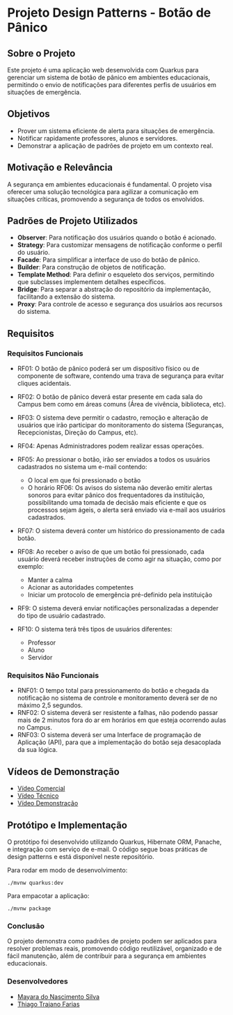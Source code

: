 # Projeto Design Patterns - Botão de Pânico

## Sobre o Projeto

Este projeto é uma aplicação web desenvolvida com Quarkus para gerenciar um sistema de botão de pânico em ambientes educacionais, permitindo o envio de notificações para diferentes perfis de usuários em situações de emergência.

## Objetivos

- Prover um sistema eficiente de alerta para situações de emergência.
- Notificar rapidamente professores, alunos e servidores.
- Demonstrar a aplicação de padrões de projeto em um contexto real.

## Motivação e Relevância

A segurança em ambientes educacionais é fundamental. O projeto visa oferecer uma solução tecnológica para agilizar a comunicação em situações críticas, promovendo a segurança de todos os envolvidos.

## Padrões de Projeto Utilizados

- **Observer**: Para notificação dos usuários quando o botão é acionado.
- **Strategy**: Para customizar mensagens de notificação conforme o perfil do usuário.
- **Facade**: Para simplificar a interface de uso do botão de pânico.
- **Builder**: Para construção de objetos de notificação.
- **Template Method**: Para definir o esqueleto dos serviços, permitindo que subclasses implementem detalhes específicos.
- **Bridge**: Para separar a abstração do repositório da implementação, facilitando a extensão do sistema.
- **Proxy**: Para controle de acesso e segurança dos usuários aos recursos do sistema.

## Requisitos

### Requisitos Funcionais

- RF01: O botão de pânico poderá ser um dispositivo físico ou de componente de software, contendo uma trava de segurança para evitar cliques acidentais. 
- RF02: O botão de pânico deverá estar presente em cada sala do Campus bem como em áreas comuns (Área de vivência, biblioteca, etc). 
- RF03: O sistema deve permitir o cadastro, remoção e alteração de usuários que irão participar do monitoramento do sistema (Seguranças, Recepcionistas, Direção do Campus, etc). 
- RF04: Apenas Administradores podem realizar essas operações. 
- RF05: Ao pressionar o botão, irão ser enviados a todos os usuários cadastrados no sistema um e-mail contendo:
  - O local em que foi pressionado o botão
  - O horário
    RF06: Os avisos do sistema não deverão emitir alertas sonoros para evitar pânico dos frequentadores da instituição, possibilitando uma tomada de decisão mais eficiente e que os processos sejam ágeis, o alerta será enviado via e-mail aos usuários cadastrados.

- RF07: O sistema deverá conter um histórico do pressionamento de cada botão.
- RF08: Ao receber o aviso de que um botão foi pressionado, cada usuário deverá receber instruções de como agir na situação, como por exemplo:
  - Manter a calma
  - Acionar as autoridades competentes
  - Iniciar um protocolo de emergência pré-definido pela instituição
- RF9: O sistema deverá enviar notificações personalizadas a depender do tipo de usuário cadastrado.
- RF10: O sistema terá três tipos de usuários diferentes:
  - Professor
  - Aluno
  - Servidor

### Requisitos Não Funcionais

- RNF01: O tempo total para pressionamento do botão e chegada da notificação no sistema de controle  e monitoramento deverá ser de no máximo 2,5 segundos.
- RNF02: O sistema deverá ser resistente a falhas, não podendo passar mais de 2 minutos fora do ar em horários em que esteja ocorrendo aulas no Campus.
- RNF03: O sistema deverá ser uma Interface de programação de Aplicação (API), para que a implementação do botão seja desacoplada da sua lógica.


## Vídeos de Demonstração

- [Vídeo Comercial](https://www.youtube.com/watch?v=QWZnEV-aiRI)
- [Vídeo Técnico](https://www.youtube.com/watch?v=dgRUXgwhUmI)
- [Vídeo Demonstração](https://www.youtube.com/watch?v=rDbLkGwl-b4)

## Protótipo e Implementação

O protótipo foi desenvolvido utilizando Quarkus, Hibernate ORM, Panache, e integração com serviço de e-mail. O código segue boas práticas de design patterns e está disponível neste repositório.

Para rodar em modo de desenvolvimento:

```shell
./mvnw quarkus:dev
```

Para empacotar a aplicação:

```shell
./mvnw package
```

### Conclusão

O projeto demonstra como padrões de projeto podem ser aplicados para resolver problemas reais, promovendo código reutilizável, organizado e de fácil manutenção, além de contribuir para a segurança em ambientes educacionais.

### Desenvolvedores

- [Mayara do Nascimento Silva](https://github.com/mayarans)
- [Thiago Trajano Farias](https://github.com/ThiagoTrajanoDev)

